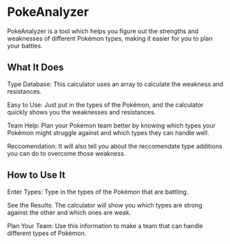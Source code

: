# PokeAnalyzer 

PokeAnalyzer is a tool which helps you figure out the strengths and weaknesses of different Pokémon types, making it easier for you to plan your battles.

## What It Does

Type Database: This calculator uses an array to calculate the weakness and resistances.

Easy to Use: Just put in the types of the Pokémon, and the calculator quickly shows you the weaknesses and resistances.

Team Help: Plan your Pokémon team better by knowing which types your Pokémon might struggle against and which types they can handle well.

Reccomendation: It will also tell you about the reccomendate type additions you can do to overcome those weakness.

## How to Use It

Enter Types: Type in the types of the Pokémon that are battling.

See the Results: The calculator will show you which types are strong against the other and which ones are weak.

Plan Your Team: Use this information to make a team that can handle different types of Pokémon.
